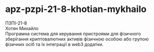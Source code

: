 # apz-pzpi-21-8-khotian-mykhailo

ПЗПІ-21-8  
Хотян Михайло  
Програмна система для керування пристроями для фізичного зберігання криптовалютних активів фізичною особою або групою фізичних осіб та їх інтеграції в web3 додатки.
